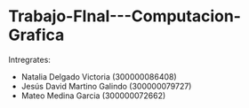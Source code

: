 # Trabajo-FInal---Computacion-Grafica
Intregrates:

- Natalia Delgado Victoria (300000086408)
- Jesús David Martino Galindo (300000079727)
- Mateo Medina Garcia (300000072662)

